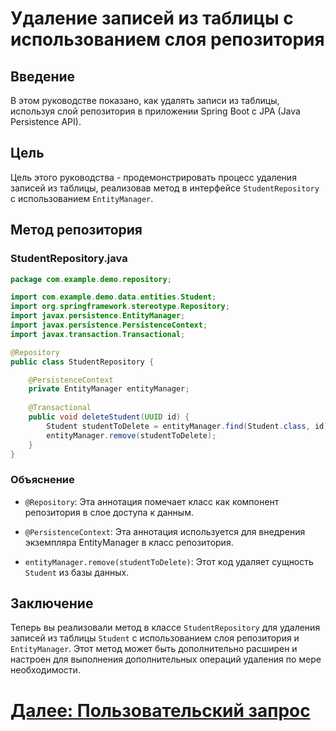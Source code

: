# Удаление записей из таблицы с использованием слоя репозитория

## Введение

В этом руководстве показано, как удалять записи из таблицы, используя слой репозитория в приложении Spring Boot с JPA (Java Persistence API).

## Цель

Цель этого руководства - продемонстрировать процесс удаления записей из таблицы, реализовав метод в интерфейсе `StudentRepository` с использованием `EntityManager`.

## Метод репозитория

### StudentRepository.java

```java
package com.example.demo.repository;

import com.example.demo.data.entities.Student;
import org.springframework.stereotype.Repository;
import javax.persistence.EntityManager;
import javax.persistence.PersistenceContext;
import javax.transaction.Transactional;

@Repository
public class StudentRepository {

    @PersistenceContext
    private EntityManager entityManager;
    
    @Transactional
    public void deleteStudent(UUID id) {
        Student studentToDelete = entityManager.find(Student.class, id);
        entityManager.remove(studentToDelete);
    }
}
```

### Объяснение

- `@Repository`: Эта аннотация помечает класс как компонент репозитория в слое доступа к данным.

- `@PersistenceContext`: Эта аннотация используется для внедрения экземпляра EntityManager в класс репозитория.

- `entityManager.remove(studentToDelete)`: Этот код удаляет сущность `Student` из базы данных.

## Заключение

Теперь вы реализовали метод в классе `StudentRepository` для удаления записей из таблицы `Student` с использованием слоя репозитория и `EntityManager`. Этот метод может быть дополнительно расширен и настроен для выполнения дополнительных операций удаления по мере необходимости.

# [Далее: Пользовательский запрос](query.md)
